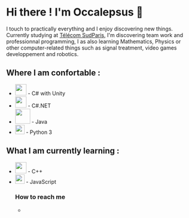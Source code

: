 <h1>Hi there ! I'm Occalepsus &#128075</h1>
<!--<p>I'm just a random developer who likes algorithms and mathematics.</p>-->
<p>I touch to practically everything and I enjoy discovering new things.</br>
Currently studying at <a href="https://www.telecom-sudparis.eu/">Télécom SudParis</a>, I'm discovering team work and professionnal programming, I as also learning Mathematics, Physics or other computer-related things such as signal treatment, video games developpement and robotics.
<h2>Where I am confortable :</h2>
<ul>
<li><img src="https://styles.redditmedia.com/t5_2yfb2/styles/communityIcon_74j51iggmzr71.png" display="inline" height="30em" />&#32- C# with Unity</li>
<li><img src="https://static.cdnlogo.com/logos/c/27/c.svg" height="30em" /> - C#.NET</li>
<li><img src="https://upload.wikimedia.org/wikipedia/fr/thumb/2/2e/Java_Logo.svg/550px-Java_Logo.svg.png" height="40em" />&#32- Java</li>
<li><img src="https://upload.wikimedia.org/wikipedia/commons/thumb/c/c3/Python-logo-notext.svg/1200px-Python-logo-notext.svg.png" height="25em" />&#32- Python 3</li>
</ul>
<h2>What I am currently learning :</h2>
<ul>
<li><img src="https://upload.wikimedia.org/wikipedia/commons/1/18/ISO_C%2B%2B_Logo.svg" height="30em" />&#32- C++</li>
<li><img src="https://upload.wikimedia.org/wikipedia/commons/thumb/9/99/Unofficial_JavaScript_logo_2.svg/800px-Unofficial_JavaScript_logo_2.svg.png" height="25em" />&#32- JavaScript</li>
</p>

<h3>How to reach me</h3>
<ul>
  <li>
